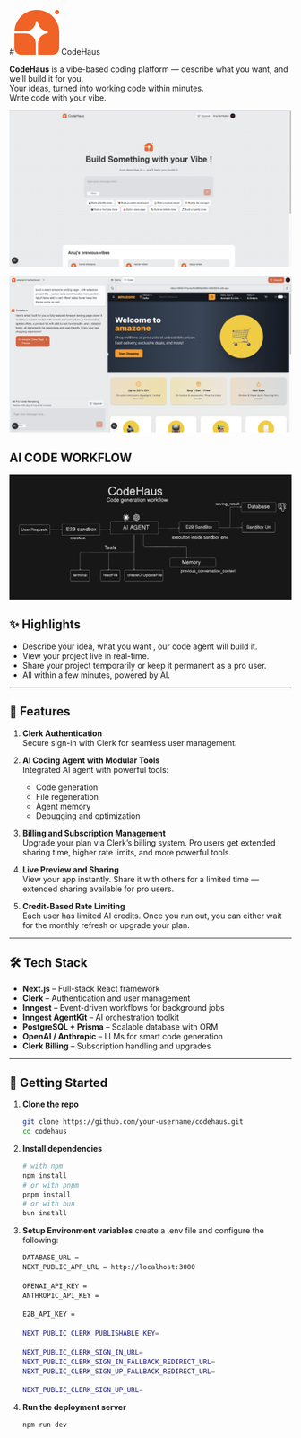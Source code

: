 #![alt image](https://github.com/anujmumbaikar/Codehaus/blob/0aa7c4b6a2cde75db2c9abbfa8fe2dfaf0b815e3/public/CodeHaus.svg) CodeHaus 

**CodeHaus** is a vibe-based coding platform — describe what you want, and we’ll build it for you.  
Your ideas, turned into working code within minutes.  
Write code with your vibe.

![alt image](https://github.com/anujmumbaikar/Codehaus/blob/048ad1be96e2a4ae998cbd157c27b67493a1a243/assets/1.png)

![alt image](https://github.com/anujmumbaikar/Codehaus/blob/048ad1be96e2a4ae998cbd157c27b67493a1a243/assets/3.png)

## AI CODE WORKFLOW
![alt image](https://github.com/anujmumbaikar/Codehaus/blob/048ad1be96e2a4ae998cbd157c27b67493a1a243/assets/workflow.png)

## ✨ Highlights

- Describe your idea, what you want , our code agent will build it.
- View your project live in real-time.
- Share your project temporarily or keep it permanent as a pro user.
- All within a few minutes, powered by AI.

---

## 🔐 Features

1. **Clerk Authentication**  
   Secure sign-in with Clerk for seamless user management.

2. **AI Coding Agent with Modular Tools**  
   Integrated AI agent with powerful tools:
   - Code generation
   - File regeneration
   - Agent memory
   - Debugging and optimization

3. **Billing and Subscription Management**  
   Upgrade your plan via Clerk’s billing system. Pro users get extended sharing time, higher rate limits, and more powerful tools.

4. **Live Preview and Sharing**  
   View your app instantly. Share it with others for a limited time — extended sharing available for pro users.

5. **Credit-Based Rate Limiting**  
   Each user has limited AI credits. Once you run out, you can either wait for the monthly refresh or upgrade your plan.

---

## 🛠 Tech Stack

- **Next.js** – Full-stack React framework
- **Clerk** – Authentication and user management
- **Inngest** – Event-driven workflows for background jobs
- **Inngest AgentKit** – AI orchestration toolkit
- **PostgreSQL + Prisma** – Scalable database with ORM
- **OpenAI / Anthropic** – LLMs for smart code generation
- **Clerk Billing** – Subscription handling and upgrades

---

## 🚀 Getting Started

1. **Clone the repo**
   ```bash
   git clone https://github.com/your-username/codehaus.git
   cd codehaus
    ```
2. **Install dependencies**
    ```bash 
    # with npm
    npm install
    # or with pnpm
    pnpm install
    # or with bun
    bun install
    ```
3. **Setup Environment variables**
    create a .env file and configure the following:
    ```bash
    DATABASE_URL =
    NEXT_PUBLIC_APP_URL = http://localhost:3000

    OPENAI_API_KEY = 
    ANTHROPIC_API_KEY = 

    E2B_API_KEY = 

    NEXT_PUBLIC_CLERK_PUBLISHABLE_KEY=

    NEXT_PUBLIC_CLERK_SIGN_IN_URL=
    NEXT_PUBLIC_CLERK_SIGN_IN_FALLBACK_REDIRECT_URL=
    NEXT_PUBLIC_CLERK_SIGN_UP_FALLBACK_REDIRECT_URL=

    NEXT_PUBLIC_CLERK_SIGN_UP_URL=
    ```
4. **Run the deployment server**
    ```bash
    npm run dev
    ```
    
